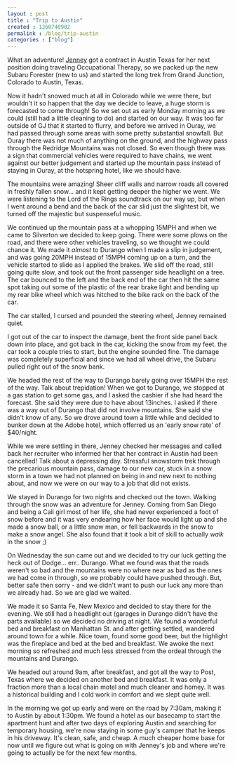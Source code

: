 ```yaml
---
layout : post
title : "Trip to Austin"
created : 1260740902
permalink : /blog/trip-austin
categories : ["blog"]
---
```

What an adventure! <a href="http://jenneymarie.net">Jenney</a> got a contract in Austin Texas for her next position doing traveling Occupational Therapy, so we packed up the new Subaru Forester (new to us) and started the long trek from Grand Junction, Colorado to Austin, Texas.

Now it hadn't snowed much at all in Colorado while we were there, but wouldn't it so happen that the day we decide to leave, a huge storm is forecasted to come through! So we set out as early Monday morning as we could (still had a little cleaning to do) and started on our way. It was too far outside of GJ that it started to flurry, and before we arrived in Ouray, we had passed through some areas with some pretty substantial snowfall. But Ouray there was not much of anything on the ground, and the highway pass through the Redridge Mountains was not closed. So even though there was a sign that commercial vehicles were required to have chains, we went against our better judgement and started up the mountain pass instead of staying in Ouray, at the hotspring hotel, like we should have.

The mountains were amazing! Sheer cliff walls and narrow roads all covered in freshly fallen snow... and it kept getting deeper the higher we went. We were listening to the Lord of the Rings soundtrack on our way up, but when I went around a bend and the back of the car slid just the slightest bit, we turned off the majestic but suspenseful music.

We continued up the mountain pass at a whopping 15MPH and when we came to Silverton we decided to keep going. There were some plows on the road, and there were other vehicles traveling, so we thought we could chance it. We made it <em>almost</em> to Durango when I made a slip in judgement, and was going 20MPH instead of 15MPH coming up on a turn, and the vehicle started to slide as I applied the brakes. We slid off the road, still going quite slow, and took out the front passenger side headlight on a tree. The car bounced to the left and the back end of the car then hit the same spot taking out some of the plastic of the rear brake light and bending up my rear bike wheel which was hitched to the bike rack on the back of the car.

The car stalled, I cursed and pounded the steering wheel, Jenney remained quiet.

I got out of the car to inspect the damage, bent the front side panel back down into place, and got back in the car, kicking the snow from my feet. the car took a couple tries to start, but the engine sounded fine. The damage was completely superficial and since we had all wheel drive, the Subaru pulled right out of the snow bank.

We headed the rest of the way to Durango barely going over 15MPH the rest of the way. Talk about trepidation! When we got to Durango, we stopped at a gas station to get some gas, and I asked the cashier if she had heard the forecast. She said they were due to have about 13inches. I asked if there was a way out of Durango that did not involve mountains. She said she didn't know of any. So we drove around town a little while and decided to bunker down at the Adobe hotel, which offerred us an 'early snow rate' of $40/night. 

While we were settling in there, Jenney checked her messages and called back her recruiter who informed her that her contract in Austin had been cancelled! Talk about a depressing day. Stressful snowstorm trek through the precarious mountain pass, damage to our new car, stuck in a snow storm in a town we had not planned on being in and new next to nothing about, and now we were on our way to a job that did not exists. 

We stayed in Durango for two nights and checked out the town. Walking through the snow was an adventure for Jenney. Coming from San Diego and being a Cali girl most of her life, she had never experienced a foot of snow before and it was very endearing how her face would light up and she made a snow ball, or a little snow man, or fell backwards in the snow to make a snow angel. She also found that it took a bit of skill to actually <em>walk</em> in the snow ;) 

On Wednesday the sun came out and we decided to try our luck getting the heck out of Dodge... err.. Durango. What we found was that the roads weren't so bad and the mountains were no where near as bad as the ones we had come in through, so we probably could have pushed through. But, better safe then sorry - and we didn't want to push our luck any more than we already had. So we are glad we waited.

We made it so Santa Fe, New Mexico and decided to stay there for the evening. We still had a headlight out (garages in Durango didn't have the parts available) so we decided no driving at night. We found a wonderful bed and breakfast on Manhattan St. and after getting settled, wandered around town for a while. Nice town, found some good beer, but the highlight was the fireplace and bed at the bed and breakfast. We awoke the next morning so refreshed and much less stressed from the ordeal through the mountains and Durango.

We headed out around 9am, after breakfast, and got all the way to Post, Texas where we decided on another bed and breakfast. It was only a fraction more than a local chain motel and much cleaner and homey. It was a historical building and I cold work in comfort and we slept quite well.

In the morning we got up early and were on the road by 7:30am, making it to Austin by about 1:30pm. We found a hotel as our basecamp to start the apartment hunt and after two days of exploring Austin and searching for temporary housing, we're now staying in some guy's camper that he keeps in his driveway. It's clean, safe, and cheap. A much cheaper home base for now until we figure out what is going on with Jenney's job and where we're going to actually be for the next few months.